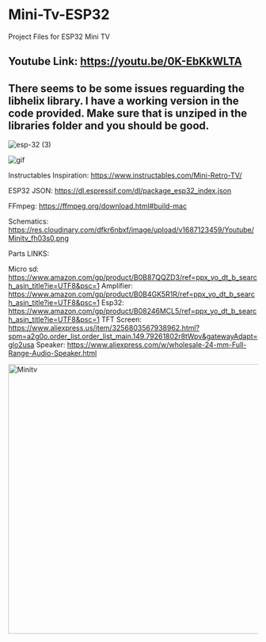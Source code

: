 # Mini-Tv-ESP32
Project Files for ESP32 Mini TV

## Youtube Link: https://youtu.be/0K-EbKkWLTA

## There seems to be some issues reguarding the libhelix library. I have a working version in the code provided. Make sure that is unziped in the libraries folder and you should be good. 


![esp-32 (3)](https://github.com/galbraithmedia1/Mini-Tv-ESP32/assets/59584919/4e73a091-7dba-4999-b06c-9f5ec7cf4b24)

![gif](https://github.com/galbraithmedia1/Mini-Tv-ESP32/assets/59584919/c02fc5cd-852e-4078-9ebe-9cfafba13f94)



Instructables Inspiration: https://www.instructables.com/Mini-Retro-TV/ 

ESP32 JSON: https://dl.espressif.com/dl/package_esp32_index.json

FFmpeg: https://ffmpeg.org/download.html#build-mac

Schematics: https://res.cloudinary.com/dfkr6nbxf/image/upload/v1687123459/Youtube/Minitv_fh03s0.png

Parts LINKS: 

Micro sd: https://www.amazon.com/gp/product/B0B87QQZD3/ref=ppx_yo_dt_b_search_asin_title?ie=UTF8&psc=1
Amplifier:  https://www.amazon.com/gp/product/B0B4GK5R1R/ref=ppx_yo_dt_b_search_asin_title?ie=UTF8&psc=1
Esp32: https://www.amazon.com/gp/product/B08246MCL5/ref=ppx_yo_dt_b_search_asin_title?ie=UTF8&psc=1
TFT Screen:  https://www.aliexpress.us/item/3256803567938962.html?spm=a2g0o.order_list.order_list_main.149.79261802r8tWpv&gatewayAdapt=glo2usa
Speaker: https://www.aliexpress.com/w/wholesale-24-mm-Full-Range-Audio-Speaker.html



<img width="544" alt="Minitv" src="https://github.com/galbraithmedia1/Mini-Tv-ESP32/assets/59584919/a3b7fad3-fd97-4dff-a1b4-122c7f3ad0a5">
